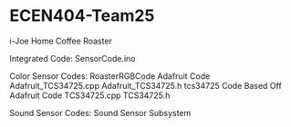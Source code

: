 # ECEN404-Team25
i-Joe Home Coffee Roaster

  Integrated Code:
    SensorCode.ino
  
  Color Sensor Codes:
    RoasterRGBCode
    Adafruit Code
        Adafruit_TCS34725.cpp
        Adafruit_TCS34725.h
        tcs34725
    Code Based Off Adafruit Code
        TCS34725.cpp
        TCS34725.h
      
  Sound Sensor Codes:
    Sound Sensor Subsystem
